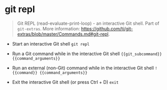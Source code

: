 # git repl
> Git REPL (read-evaluate-print-loop) - an interactive Git shell.
> Part of `git-extras`.
> More information: <https://github.com/tj/git-extras/blob/master/Commands.md#git-repl>.

- Start an interactive Git shell
`git repl`

- Run a Git command while in the interactive Git shell
`{{git_subcommand}} {{command_arguments}}`

- Run an external (non-Git) command while in the interactive Git shell
`!{{command}} {{command_arguments}}`

- Exit the interactive Git shell (or press Ctrl + D)
`exit`
